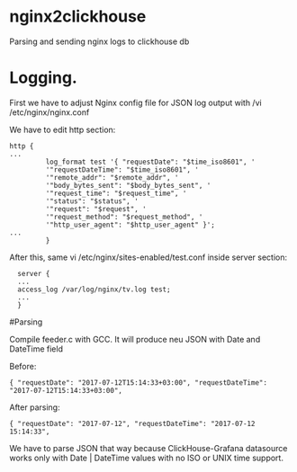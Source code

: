 # nginx2clickhouse
Parsing and sending nginx logs to clickhouse db

# Logging.

First we have to adjust Nginx config file for JSON log output with /vi /etc/nginx/nginx.conf

We have to edit http section:

```
http {
...
         log_format test '{ "requestDate": "$time_iso8601", '
         '"requestDateTime": "$time_iso8601", '
         '"remote_addr": "$remote_addr", '
         '"body_bytes_sent": "$body_bytes_sent", '
         '"request_time": "$request_time", '
         '"status": "$status", '
         '"request": "$request", '
         '"request_method": "$request_method", '
         '"http_user_agent": "$http_user_agent" }'; 
...
         }
```
After this, same vi /etc/nginx/sites-enabled/test.conf inside server section:
```
  server {
  ...
  access_log /var/log/nginx/tv.log test;
  ...
  }
```

#Parsing

Compile feeder.c with GCC. It will produce neu JSON with Date and DateTime field

Before:
```
{ "requestDate": "2017-07-12T15:14:33+03:00", "requestDateTime": "2017-07-12T15:14:33+03:00",
```
After parsing:
```
{ "requestDate": "2017-07-12", "requestDateTime": "2017-07-12 15:14:33",
```

We have to parse JSON that way because ClickHouse-Grafana datasource works only with Date | DateTime values with no ISO or UNIX time support.
